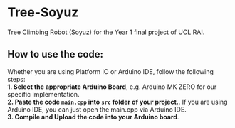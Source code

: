 # Tree-Soyuz
Tree Climbing Robot (Soyuz) for the Year 1 final project of UCL RAI.

## How to use the code:
Whether you are using Platform IO or Arduino IDE, follow the following steps:<br>
**1. Select the appropriate Arduino Board**, e.g. Arduino MK ZERO for our specific implementation.<br>
**2. Paste the code `main.cpp` into `src` folder of your project.**. If you are using Arduino IDE, you can just open the main.cpp via Arduino IDE.<br>
**3. Compile and Upload the code into your Arduino board**.<br>


